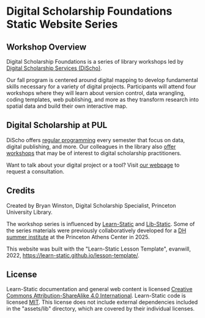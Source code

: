 # Digital Scholarship Foundations Static Website Series

## Workshop Overview

Digital Scholarship Foundations is a series of library workshops led by [Digital Scholarship Services (DiScho)](https://library.princeton.edu/services/digital-scholarship).

Our fall program is centered around digital mapping to develop fundamental skills necessary for a variety of digital projects. Participants will attend four workshops where they will learn about version control, data wrangling, coding templates, web publishing, and more as they transform research into spatial data and build their own interactive map.

## Digital Scholarship at PUL

DiScho offers [regular programming](https://library.princeton.edu/services/digital-scholarship/digital-scholarship-workshops-and-events) every semester that focus on data, digital publishing, and more. Our colleagues in the library also [offer workshops](https://libcal.princeton.edu/calendar?cid=-1&t=d&d=0000-00-00&cal=-1&inc=0) that may be of interest to digital scholarship practitioners.

Want to talk about your digital project or a tool? Visit [our webpage](https://library.princeton.edu/services/digital-scholarship) to request a consultation. 

## Credits

Created by Bryan Winston, Digital Scholarship Specialist, Princeton University Library.

The workshop series is influenced by [Learn-Static](https://learn-static.github.io/) and [Lib-Static](https://lib-static.github.io/). Some of the series materials were previously collaboratively developed for a [DH summer institute](https://princeton-cdh.github.io/athens2025/) at the Princeton Athens Center in 2025.

This website was built with the "Learn-Static Lesson Template", evanwill, 2022, https://learn-static.github.io/lesson-template/.

## License

Learn-Static documentation and general web content is licensed [Creative Commons Attribution-ShareAlike 4.0 International](http://creativecommons.org/licenses/by-sa/4.0/).
Learn-Static code is licensed [MIT](https://github.com/learn-static/lesson-template/blob/main/LICENSE). 
This license does not include external dependencies included in the "assets/lib" directory, which are covered by their individual licenses.
